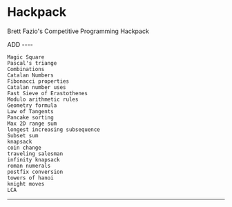 # Hackpack
Brett Fazio's Competitive Programming Hackpack


ADD ----

    Magic Square
    Pascal's triange
    Combinations
    Catalan Numbers
    Fibonacci properties
    Catalan number uses
    Fast Sieve of Erastothenes
    Modulo arithmetic rules
    Geometry formula
    Law of Tangents
    Pancake sorting
    Max 2D range sum
    longest increasing subsequence
    Subset sum
    knapsack
    coin change
    traveling salesman
    infinity knapsack
    roman numerals
    postfix conversion
    towers of hanoi
    knight moves
    LCA
----
